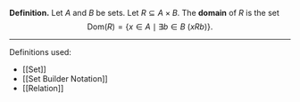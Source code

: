 **Definition.** Let $A$ and $B$ be sets. Let $R\subseteq A\times B$. The **domain** of $R$ is the set $$\text{Dom}(R)=\{x\in A\mid \exists b\in B \ (xRb)\}.$$
***
Definitions used:
- [[Set]]
- [[Set Builder Notation]]
- [[Relation]]
